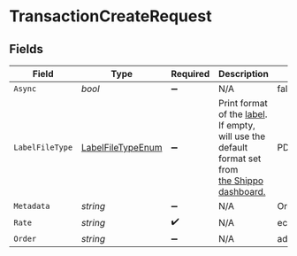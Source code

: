 # TransactionCreateRequest


## Fields

| Field                                                                                                                                                                                                                               | Type                                                                                                                                                                                                                                | Required                                                                                                                                                                                                                            | Description                                                                                                                                                                                                                         | Example                                                                                                                                                                                                                             |
| ----------------------------------------------------------------------------------------------------------------------------------------------------------------------------------------------------------------------------------- | ----------------------------------------------------------------------------------------------------------------------------------------------------------------------------------------------------------------------------------- | ----------------------------------------------------------------------------------------------------------------------------------------------------------------------------------------------------------------------------------- | ----------------------------------------------------------------------------------------------------------------------------------------------------------------------------------------------------------------------------------- | ----------------------------------------------------------------------------------------------------------------------------------------------------------------------------------------------------------------------------------- |
| `Async`                                                                                                                                                                                                                             | *bool*                                                                                                                                                                                                                              | :heavy_minus_sign:                                                                                                                                                                                                                  | N/A                                                                                                                                                                                                                                 | false                                                                                                                                                                                                                               |
| `LabelFileType`                                                                                                                                                                                                                     | [LabelFileTypeEnum](../../Models/Components/LabelFileTypeEnum.md)                                                                                                                                                                   | :heavy_minus_sign:                                                                                                                                                                                                                  | Print format of the <a href="https://docs.goshippo.com/docs/shipments/shippinglabelsizes/">label</a>. If empty, will use the default format set from <br/><a href="https://apps.goshippo.com/settings/labels">the Shippo dashboard.</a> | PDF_4x6                                                                                                                                                                                                                             |
| `Metadata`                                                                                                                                                                                                                          | *string*                                                                                                                                                                                                                            | :heavy_minus_sign:                                                                                                                                                                                                                  | N/A                                                                                                                                                                                                                                 | Order ID #12345                                                                                                                                                                                                                     |
| `Rate`                                                                                                                                                                                                                              | *string*                                                                                                                                                                                                                            | :heavy_check_mark:                                                                                                                                                                                                                  | N/A                                                                                                                                                                                                                                 | ec9f0d3adc9441449c85d315f0997fd5                                                                                                                                                                                                    |
| `Order`                                                                                                                                                                                                                             | *string*                                                                                                                                                                                                                            | :heavy_minus_sign:                                                                                                                                                                                                                  | N/A                                                                                                                                                                                                                                 | adcfdddf8ec64b84ad22772bce3ea37a                                                                                                                                                                                                    |